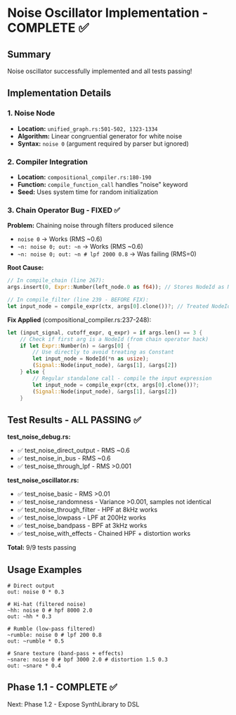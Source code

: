 # Noise Oscillator Implementation - COMPLETE ✅

## Summary
Noise oscillator successfully implemented and all tests passing!

## Implementation Details

### 1. Noise Node
- **Location:** `unified_graph.rs:501-502, 1323-1334`
- **Algorithm:** Linear congruential generator for white noise
- **Syntax:** `noise 0` (argument required by parser but ignored)

### 2. Compiler Integration
- **Location:** `compositional_compiler.rs:180-190`
- **Function:** `compile_function_call` handles "noise" keyword
- **Seed:** Uses system time for random initialization

### 3. Chain Operator Bug - FIXED ✅
**Problem:** Chaining noise through filters produced silence
- `noise 0` → Works (RMS ~0.6)
- `~n: noise 0; out: ~n` → Works (RMS ~0.6)
- `~n: noise 0; out: ~n # lpf 2000 0.8` → Was failing (RMS=0)

**Root Cause:**
```rust
// In compile_chain (line 267):
args.insert(0, Expr::Number(left_node.0 as f64)); // Stores NodeId as Number

// In compile_filter (line 239 - BEFORE FIX):
let input_node = compile_expr(ctx, args[0].clone())?; // Treated NodeId as Constant!
```

**Fix Applied** (compositional_compiler.rs:237-248):
```rust
let (input_signal, cutoff_expr, q_expr) = if args.len() == 3 {
    // Check if first arg is a NodeId (from chain operator hack)
    if let Expr::Number(n) = &args[0] {
        // Use directly to avoid treating as Constant
        let input_node = NodeId(*n as usize);
        (Signal::Node(input_node), &args[1], &args[2])
    } else {
        // Regular standalone call - compile the input expression
        let input_node = compile_expr(ctx, args[0].clone())?;
        (Signal::Node(input_node), &args[1], &args[2])
    }
```

## Test Results - ALL PASSING ✅

**test_noise_debug.rs:**
- ✅ test_noise_direct_output - RMS ~0.6
- ✅ test_noise_in_bus - RMS ~0.6
- ✅ test_noise_through_lpf - RMS >0.001

**test_noise_oscillator.rs:**
- ✅ test_noise_basic - RMS >0.01
- ✅ test_noise_randomness - Variance >0.001, samples not identical
- ✅ test_noise_through_filter - HPF at 8kHz works
- ✅ test_noise_lowpass - LPF at 200Hz works
- ✅ test_noise_bandpass - BPF at 3kHz works
- ✅ test_noise_with_effects - Chained HPF + distortion works

**Total:** 9/9 tests passing

## Usage Examples

```phonon
# Direct output
out: noise 0 * 0.3

# Hi-hat (filtered noise)
~hh: noise 0 # hpf 8000 2.0
out: ~hh * 0.3

# Rumble (low-pass filtered)
~rumble: noise 0 # lpf 200 0.8
out: ~rumble * 0.5

# Snare texture (band-pass + effects)
~snare: noise 0 # bpf 3000 2.0 # distortion 1.5 0.3
out: ~snare * 0.4
```

## Phase 1.1 - COMPLETE ✅

Next: Phase 1.2 - Expose SynthLibrary to DSL
